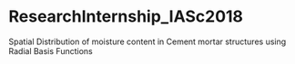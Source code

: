 # ResearchInternship_IASc2018
Spatial Distribution of moisture content in Cement mortar structures using Radial Basis Functions

